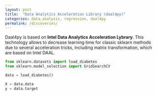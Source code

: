 ```yaml
---
layout: post
title:  "Data Analytics Acceleration Library (daal4py)"
categories: data_analysis, regression, daal4py
permalink: /discoveries/
---
```


Daal4py is based on **Intel Data Analytics Acceleration Lybrary**. This technology allows to decrease learning time for classic sklearn methods due to several acceleration tricks, including matrix transformation, which are based on Intel DAAL.

```python
from sklearn.datasets import load_diabetes
from sklearn.model_selection import GridSearchCV

data = load_diabetes()

X = data.data
y = data.target



